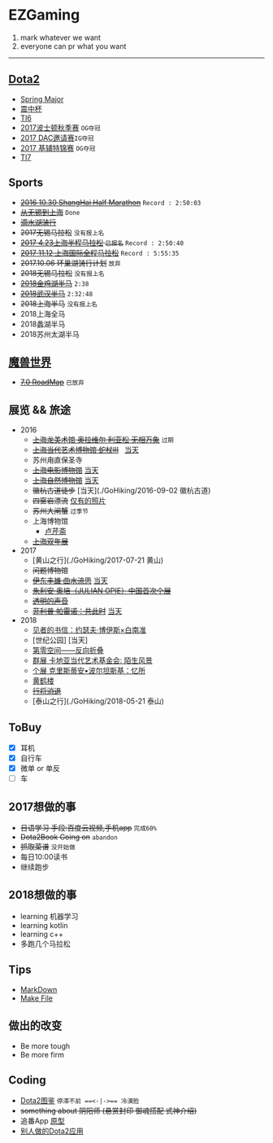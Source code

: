 # EZGaming
  1. mark whatever we want
  2. everyone can pr what you want

-----------------------------------

## [Dota2](http://www.dota2.com.cn)
  - [Spring Major](http://dota2.uuu9.com/spring/m/)
  - [震中杯](http://es.dota2.uuu9.com/Game/145.html)
  - [TI6](./Dota2/TI6.md)
  - [2017波士顿秋季赛](./Dota2/Boston.md) `OG夺冠`
  - [2017 DAC邀请赛](./Dota2/DAC.md)`IG夺冠`
  - [2017 基辅特锦赛](./Dota2/Keiv.md) `OG夺冠`
  - [TI7](./Dota2/TI7.md)

## Sports
  - ~~[2016 10.30 ShangHai Half Marathon](./jpg/2016.10.30Marathon)~~ `Record : 2:50:03`
  - ~~[从无锡到上海](./jpg/004.PNG)~~ `Done`
  - ~~[滴水湖骑行](./2018.4.29滴水湖)~~ 
  - ~~2017无锡马拉松~~ `没有报上名`
  - ~~[2017 4.23上海半程马拉松](./jpg/2017.4.23Marathon) `已报名`~~ `Record : 2:50:40`
  - ~~[2017 11.12 上海国际全程马拉松](./jpg/2017.11.12Marathon)~~ `Record : 5:55:35`
  - ~~2017.10.06 环巢湖骑行计划~~ `放弃`
  - ~~2018无锡马拉松~~ `没有报上名`
  - ~~[2018金鸡湖半马](./jpg/2018.3.11Marathon)~~ `2:38`
  - ~~[2018武汉半马](./jpg/2018.4.15Marathon)~~ `2:32:48`
  - ~~2018上海半马~~ `没有报上名`
  - 2018上海全马
  - 2018蠡湖半马
  - 2018苏州太湖半马

## [魔兽世界](http://wow.blizzard.cn)
  - ~~[7.0 RoadMap](./WOW/RoadMap.md)~~ `已放弃`

## 展览 && 旅途
- 2016
  - ~~[上海龙美术馆 奥拉维尔·利亚松 无相万象](http://thelongmuseum.org/cn/exhibition/overview/d81dwA)~~ `过期`
  - ~~[上海当代艺术博物馆 蛇杖III](http://www.powerstationofart.org/cn/exhibition/detail/272fvy.html)~~   [当天](./蛇杖)
  - 苏州甪直保圣寺
  - ~~[上海电影博物馆](http://www.shfilmmuseum.com/)~~ [当天](./电影博物馆)
  - ~~[上海自然博物馆]( http://www.snhm.org.cn/)~~ [当天](./自然博物馆)
  - ~~徽杭古道徒步~~ [当天](./GoHiking/2016-09-02 徽杭古道)
  - ~~四窗岩漂流~~ [仅有的照片](./jpg/002.JPG)
  - ~~苏州大闸蟹~~ `过季节`
  - 上海博物馆
    - [卢芹斋](http://baike.baidu.com/link?url=-OzU6COwAv7DCSbKgMO_9Z9beuPPuf62spq9F_LhEQNdTB7Q1muwW-UyKBi-CqmMRu_ZahMsTHEkAgfO1n3p8_) 
  - ~~[上海双年展](http://www.shanghaibiennale.org/cn/)~~
- 2017
  - [黄山之行](./GoHiking/2017-07-21 黄山)
  - ~~问题博物馆~~
  - ~~[伊东丰雄 曲水流思](http://www.powerstationofart.com/cn/exhibition/TOYO-ITO-ON-THE-STREAM.html)~~  [当天](./伊东丰雄)
  - ~~[朱利安·奥培（JULIAN OPIE）中国首次个展](http://www.bfcsh.com/zh/exhibitions-and-events/3/julian-opie)~~
  - ~~[透明的声音](http://www.minshengart.com/)~~
  - ~~[菲利普·帕雷诺：共此时](http://www.rockbundartmuseum.org/cn/exhibition/overview/c10coyu)~~ [当天](./共此时)
- 2018
  - [见者的书信：约瑟夫·博伊斯×白南准](http://www.howartmuseum.org/article/index/id/263)
  - [世纪公园] [当天]
  - [第零空间——反向折叠](http://www.minshengart.com/cn)
  - [群展 卡地亚当代艺术基金会: 陌生风景](http://www.powerstationofart.org/cn/exhibition/Fondation-Cartier-pour-lart-contemporain-A-Beautiful-Elsewhere-2.html)
  - [个展 克里斯蒂安•波尔坦斯基：忆所](http://www.powerstationofart.org/cn/exhibition/Christian-Boltanski-Storage-Memory.html)
  - [黄鹤楼](./黄鹤楼)
  - ~~[行将消退](http://www.rockbundartmuseum.org/cn/exhibition/overview/2f0cpyr)~~
  - [泰山之行](./GoHiking/2018-05-21 泰山)
  
## ToBuy
  - [x] 耳机
  - [x] 自行车
  - [x] 微单 or 单反
  - [ ] 车

## 2017想做的事
  - ~~日语学习 手段:百度云视频,手机app~~ `完成60%`
  - ~~Dota2Book Going on~~ `abandon` 
  - ~~抓取菜谱~~ `没开始做`
  - 每日10:00读书
  - 继续跑步

## 2018想做的事
 - learning 机器学习
 - learning kotlin
 - learning c++
 - 多跑几个马拉松

## Tips
  - [MarkDown](./Tips/MarkDown.md)
  - [Make File](./Tips/makefile.md)
  
## 做出的改变
  - Be more tough
  - Be more firm

## Coding
  - [Dota2图鉴](https://github.com/TouHenYing/Dota2Book) `停滞不前 ==<-|->== 冷漠脸`
  - ~~something about 阴阳师 (悬赏封印 御魂搭配 式神介绍)~~ 
  - 追番App [原型](http://luxun.pro/#/bangumis)
  - [别人做的Dota2应用](https://github.com/uin3566/Dota2Helper)
